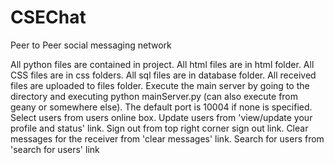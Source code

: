 # CSEChat
Peer to Peer social messaging network 

All python files are contained in project. All html files are in html folder. All CSS files are in css folders. All sql files are in database folder. All received files are uploaded to files folder.
Execute the main server by going to the directory and executing python mainServer.py (can also execute from geany or somewhere else). The default port is 10004 if none is specified.
Select users from users online box. Update users from 'view/update your profile and status' link. Sign out from top right corner sign out link. Clear messages for the receiver from 'clear messages' link. Search for users from 'search for users' link

